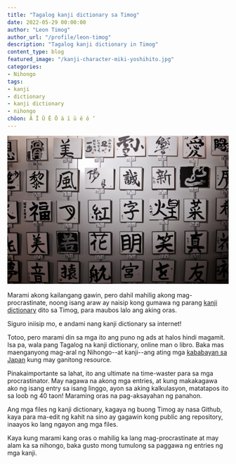 ```yaml
---
title: "Tagalog kanji dictionary sa Timog"
date: 2022-05-29 00:00:00
author: "Leon Timog"
author_url: "/profile/leon-timog"
description: "Tagalog kanji dictionary in Timog"
content_type: blog
featured_image: "/kanji-character-miki-yoshihito.jpg"
categories:
- Nihongo
tags:
- kanji
- dictionary
- kanji dictionary
- nihongo
chōon: Ā Ī Ū Ē Ō ā ī ū ē ō ’
---
```

![Kanji character artworks](kanji-character-miki-yoshihito.jpg  "Kanji character artworks by [Miki Yoshihito](https://www.flickr.com/photos/mujitra/8564010431) (CC-BY-2.0)")

Marami akong kailangang gawin, pero dahil mahilig akong mag-procrastinate, noong isang araw ay naisip kong gumawa ng parang [kanji dictionary](/kanji) dito sa Timog, para maubos lalo ang aking oras.

Siguro iniisip mo, e andami nang kanji dictionary sa internet!

Totoo, pero marami din sa mga ito ang puno ng ads at halos hindi magamit. Isa pa, wala pang Tagalog na kanji dictionary, online man o libro. Baka mas maenganyong mag-aral ng Nihongo--at kanji--ang ating mga [kababayan sa Japan](https://timog.org/categories/filipinos-in-japan/) kung may ganitong resource.

Pinakaimportante sa lahat, ito ang ultimate na time-waster para sa mga procrastinator. May nagawa na akong mga entries, at kung makakagawa ako ng isang entry sa isang linggo, ayon sa aking kalkulasyon, matatapos ito sa loob ng 40 taon! Maraming oras na pag-aksayahan ng panahon.

Ang mga files ng kanji dictionary, kagaya ng buong Timog ay nasa Github, kaya para ma-edit ng kahit na sino ay gagawin kong public ang repository, inaayos ko lang ngayon ang mga files.

Kaya kung marami kang oras o mahilig ka lang mag-procrastinate at may alam ka sa nihongo, baka gusto mong tumulong sa paggawa ng entries ng mga kanji.